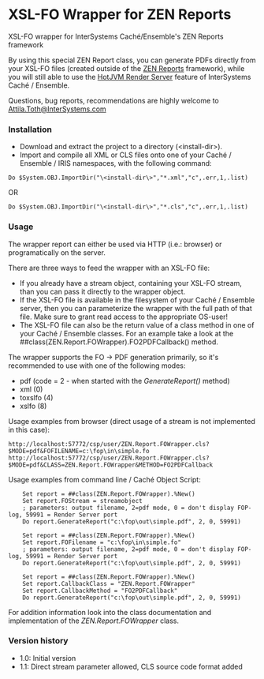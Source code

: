 # XSL-FO Wrapper for ZEN Reports
XSL-FO wrapper for InterSystems Caché/Ensemble's ZEN Reports framework

By using this special ZEN Report class, you can generate PDFs directly from your XSL-FO files (created outside of the [ZEN Reports](http://docs.intersystems.com/latest/csp/docbook/DocBook.UI.Page.cls?KEY=GRPT) framework), while you will still able to use the [HotJVM Render Server](http://docs.intersystems.com/latest/csp/docbook/DocBook.UI.Page.cls?KEY=GRPT_report_running#GRPT_renderserver) feature of InterSystems Caché / Ensemble.  

Questions, bug reports, recommendations are highly welcome to Attila.Toth@InterSystems.com

### Installation
- Download and extract the project to a directory (\<install-dir\>).
- Import and compile all XML or CLS files onto one of your Caché / Ensemble / IRIS namespaces, with the following command:
```
Do $System.OBJ.ImportDir("\<install-dir\>","*.xml","c",.err,1,.list)
```
OR
```
Do $System.OBJ.ImportDir("\<install-dir\>","*.cls","c",.err,1,.list)
```

### Usage
The wrapper report can either be used via HTTP (i.e.: browser) or programatically on the server.

There are three ways to feed the wrapper with an XSL-FO file:
- If you already have a stream object, containing your XSL-FO stream, than you can pass it directly to the wrapper object.
- If the XSL-FO file is available in the filesystem of your Caché / Ensemble server, then you can parameterize the wrapper with the full path of that file. Make sure to grant read access to the appropriate OS-user!
- The XSL-FO file can also be the return value of a class method in one of your Caché / Ensemble classes. For an example take a look at the \#\#class(ZEN.Report.FOWrapper).FO2PDFCallback() method.

The wrapper supports the FO -\> PDF generation primarily, so it's recommended to use with one of the following modes:
- pdf (code = 2 - when started with the *GenerateReport()* method)
- xml (0)
- toxslfo (4)
- xslfo (8)

Usage examples from browser (direct usage of a stream is not implemented in this case):
```
http://localhost:57772/csp/user/ZEN.Report.FOWrapper.cls?$MODE=pdf&FOFILENAME=c:\fop\in\simple.fo
http://localhost:57772/csp/user/ZEN.Report.FOWrapper.cls?$MODE=pdf&CLASS=ZEN.Report.FOWrapper&METHOD=FO2PDFCallback
```

Usage examples from command line / Caché Object Script:
```
	Set report = ##class(ZEN.Report.FOWrapper).%New()
	Set report.FOStream = streamobject
	; parameters: output filename, 2=pdf mode, 0 = don't display FOP-log, 59991 = Render Server port
	Do report.GenerateReport("c:\fop\out\simple.pdf", 2, 0, 59991)
```

```
	Set report = ##class(ZEN.Report.FOWrapper).%New()
	Set report.FOFilename = "c:\fop\in\simple.fo"
	; parameters: output filename, 2=pdf mode, 0 = don't display FOP-log, 59991 = Render Server port
	Do report.GenerateReport("c:\fop\out\simple.pdf", 2, 0, 59991)
```

```
	Set report = ##class(ZEN.Report.FOWrapper).%New()
	Set report.CallbackClass = "ZEN.Report.FOWrapper"
	Set report.CallbackMethod = "FO2PDFCallback"
	Do report.GenerateReport("c:\fop\out\simple.pdf", 2, 0, 59991)
```

For addition information look into the class documentation and implementation of the *ZEN.Report.FOWrapper* class.

### Version history
- 1.0: Initial version
- 1.1: Direct stream parameter allowed, CLS source code format added
